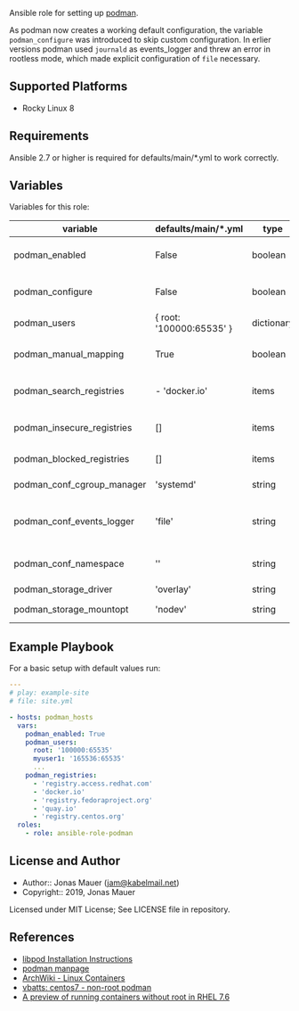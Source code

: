 Ansible role for setting up [podman](https://podman.io).

As podman now creates a working default configuration, the variable
`podman_configure` was introduced to skip custom configuration.
In erlier versions podman used `journald` as events_logger
and threw an error in rootless mode,
which made explicit configuration of `file` necessary.

## Supported Platforms

* Rocky Linux 8

## Requirements

Ansible 2.7 or higher is required for defaults/main/*.yml to work correctly.


## Variables

Variables for this role:

| variable | defaults/main/*.yml | type | description |
| -------- | ------------------- | ---- | ----------- |
| podman_enabled | False | boolean | determine whether role is enabled (true) or not (false) |
| podman_configure | False | boolean | use default configuration when False, write config, when True |
| podman_users | { root: '100000:65535' } | dictionary | podman users that get uid mapping configured |
| podman_manual_mapping | True | boolean | ansible managed /etc/subuid and /etc/subgid entries |
| podman_search_registries | - 'docker.io' | items | list of registries that podman is pulling images from |
| podman_insecure_registries | [] | items | non TLS registries for podman, i.e. localhost:5000 |
| podman_blocked_registries | [] | items | blocked container registries |
| podman_conf_cgroup_manager | 'systemd' | string | /etc/container/libpod.conf: cgroup_manager |
| podman_conf_events_logger | 'file' | string | /etc/container/libpod.conf: events_logger, due to podman error with journald, see [issue](https://github.com/containers/libpod/issues/3126) |
| podman_conf_namespace | '' | string | /etc/container/libpod.conf: namespace (=default namespace) |
| podman_storage_driver | 'overlay' | string | storage driver |
| podman_storage_mountopt | 'nodev' | string | storage driver mount options |

## Example Playbook

For a basic setup with default values run:

```yaml
---
# play: example-site
# file: site.yml

- hosts: podman_hosts
  vars:
    podman_enabled: True
    podman_users:
      root: '100000:65535'
      myuser1: '165536:65535'
      ...
    podman_registries:
      - 'registry.access.redhat.com'
      - 'docker.io'
      - 'registry.fedoraproject.org'
      - 'quay.io'
      - 'registry.centos.org'
  roles:
    - role: ansible-role-podman
```

## License and Author

* Author:: Jonas Mauer (<jam@kabelmail.net>)
* Copyright:: 2019, Jonas Mauer

Licensed under MIT License;
See LICENSE file in repository.

## References

* [libpod Installation Instructions](https://github.com/containers/libpod/blob/master/install.md)
* [podman manpage](https://github.com/containers/libpod/blob/master/docs/podman.1.md)
* [ArchWiki - Linux Containers](https://wiki.archlinux.org/index.php/Linux_Containers)
* [vbatts: centos7 - non-root podman](https://asciinema.org/a/221441)
* [A preview of running containers without root in RHEL 7.6](https://www.redhat.com/en/blog/preview-running-containers-without-root-rhel-76)
